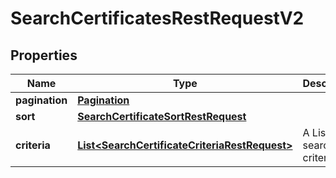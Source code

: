 

# SearchCertificatesRestRequestV2


## Properties

| Name | Type | Description | Notes |
|------------ | ------------- | ------------- | -------------|
|**pagination** | [**Pagination**](Pagination.md) |  |  [optional] |
|**sort** | [**SearchCertificateSortRestRequest**](SearchCertificateSortRestRequest.md) |  |  [optional] |
|**criteria** | [**List&lt;SearchCertificateCriteriaRestRequest&gt;**](SearchCertificateCriteriaRestRequest.md) | A List of search criteria. |  [optional] |



